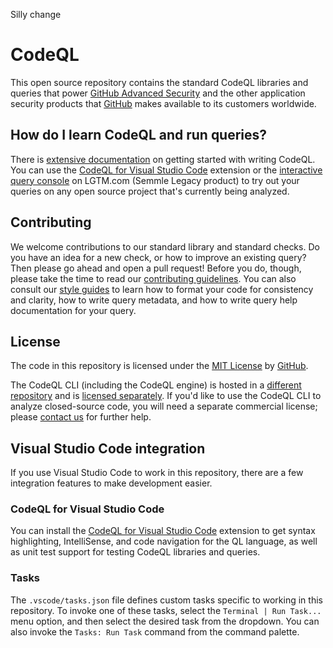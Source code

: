 Silly change
# CodeQL

This open source repository contains the standard CodeQL libraries and queries that power [GitHub Advanced Security](https://github.com/features/security/code) and the other application security products that [GitHub](https://github.com/features/security/) makes available to its customers worldwide.

## How do I learn CodeQL and run queries?

There is [extensive documentation](https://codeql.github.com/docs/) on getting started with writing CodeQL.
You can use the [CodeQL for Visual Studio Code](https://codeql.github.com/docs/codeql-for-visual-studio-code/) extension or the [interactive query console](https://lgtm.com/help/lgtm/using-query-console) on LGTM.com (Semmle Legacy product) to try out your queries on any open source project that's currently being analyzed.

## Contributing

We welcome contributions to our standard library and standard checks. Do you have an idea for a new check, or how to improve an existing query? Then please go ahead and open a pull request! Before you do, though, please take the time to read our [contributing guidelines](CONTRIBUTING.md). You can also consult our [style guides](https://github.com/github/codeql/tree/main/docs) to learn how to format your code for consistency and clarity, how to write query metadata, and how to write query help documentation for your query.

## License

The code in this repository is licensed under the [MIT License](LICENSE) by [GitHub](https://github.com).

The CodeQL CLI (including the CodeQL engine) is hosted in a [different repository](https://github.com/github/codeql-cli-binaries) and is [licensed separately](https://github.com/github/codeql-cli-binaries/blob/main/LICENSE.md). If you'd like to use the CodeQL CLI to analyze closed-source code, you will need a separate commercial license; please [contact us](https://github.com/enterprise/contact) for further help.

## Visual Studio Code integration

If you use Visual Studio Code to work in this repository, there are a few integration features to make development easier.

### CodeQL for Visual Studio Code

You can install the [CodeQL for Visual Studio Code](https://marketplace.visualstudio.com/items?itemName=GitHub.vscode-codeql) extension to get syntax highlighting, IntelliSense, and code navigation for the QL language, as well as unit test support for testing CodeQL libraries and queries.

### Tasks

The `.vscode/tasks.json` file defines custom tasks specific to working in this repository. To invoke one of these tasks, select the `Terminal | Run Task...` menu option, and then select the desired task from the dropdown. You can also invoke the `Tasks: Run Task` command from the command palette.
